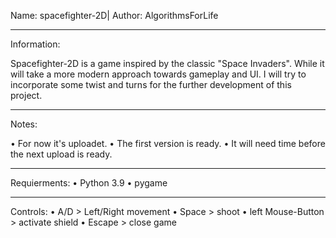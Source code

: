 Name: spacefighter-2D|
Author: AlgorithmsForLife

____________
Information:

Spacefighter-2D is a game inspired by the classic "Space Invaders".
While it will take a more modern approach towards gameplay and UI. I
will try to incorporate some twist and turns for the further development
of this project.

____________
Notes:

• For now it's uploadet.
• The first version is ready.
• It will need time before the next upload is ready.

____________
Requierments:
• Python 3.9
• pygame

____________
Controls:
• A/D > Left/Right movement
• Space > shoot
• left Mouse-Button > activate shield
• Escape > close game
